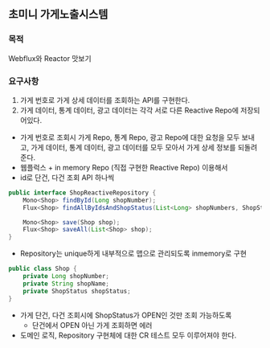 ## 초미니 가게노출시스템

### 목적

Webflux와 Reactor 맛보기

### 요구사항

1. 가게 번호로 가게 상세 데이터를 조회하는 API를 구현한다.
2. 가게 데이터, 통계 데이터, 광고 데이터는 각각 서로 다른 Reactive Repo에 저장되어있다.

- 가게 번호로 조회시 가게 Repo, 통계 Repo, 광고 Repo에 대한 요청을 모두 보내고, 가게 데이터, 통계 데이터, 광고 데이터를 모두 모아서 가게 상세 정보를 되돌려준다.
- 웹플럭스 + in memory Repo (직접 구현한 Reactive Repo) 이용해서
- id로 단건, 다건 조회 API 하나씩

```java
public interface ShopReactiveRepository {
    Mono<Shop> findById(Long shopNumber);
    Flux<Shop> findAllByIdsAndShopStatus(List<Long> shopNumbers, ShopStatus shopStatus);

    Mono<Shop> save(Shop shop);
    Flux<Shop> saveAll(List<Shop> shop);
}
```

- Repository는 unique하게 내부적으로 맵으로 관리되도록 inmemory로 구현

```java
public class Shop {
    private Long shopNumber;
    private String shopName;
    private ShopStatus shopStatus;
}
```

- 가게 단건, 다건 조회시에 ShopStatus가 OPEN인 것만 조회 가능하도록
    - 단건에서 OPEN 아닌 가게 조회하면 에러
- 도메인 로직, Repository 구현체에 대한 CR 테스트 모두 이루어져야 한다.
